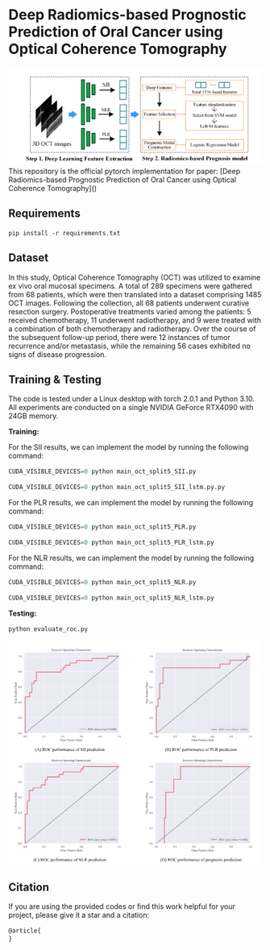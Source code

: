 # Deep Radiomics-based Prognostic Prediction of Oral Cancer using Optical Coherence Tomography


<div style="width: 100%; text-align: center;">
    <img src="./img/framework.jpg" alt="Overall framework" style="max-width: 100%; height: auto;" title="Overall framework">
</div>
This repository is the official pytorch implementation for paper: [Deep Radiomics-based Prognostic Prediction of Oral Cancer using Optical Coherence Tomography]()

## Requirements

```
pip install -r requirements.txt
```

## Dataset
In this study, Optical Coherence Tomography (OCT) was utilized to examine ex vivo oral mucosal specimens. A total of 289 specimens were gathered from 68 patients, which were then translated into a dataset comprising 1485 OCT images. Following the collection, all 68 patients underwent curative resection surgery. Postoperative treatments varied among the patients: 5 received chemotherapy, 11 underwent radiotherapy, and 9 were treated with a combination of both chemotherapy and radiotherapy. Over the course of the subsequent follow-up period, there were 12 instances of tumor recurrence and/or metastasis, while the remaining 56 cases exhibited no signs of disease progression.


## Training & Testing

The code is tested under a Linux desktop with torch 2.0.1 and Python 3.10. All experiments are conducted on a single NVIDIA GeForce RTX4090 with 24GB memory.

**Training:**

For the SII results, we can implement the model by running the following command:

```python
CUDA_VISIBLE_DEVICES=0 python main_oct_split5_SII.py 
```
```python
CUDA_VISIBLE_DEVICES=0 python main_oct_split5_SII_lstm.py.py 
```
For the PLR results, we can implement the model by running the following command:

```python
CUDA_VISIBLE_DEVICES=0 python main_oct_split5_PLR.py
```
```python
CUDA_VISIBLE_DEVICES=0 python main_oct_split5_PLR_lstm.py
```
For the NLR results, we can implement the model by running the following command:
```python
CUDA_VISIBLE_DEVICES=0 python main_oct_split5_NLR.py
```
```python
CUDA_VISIBLE_DEVICES=0 python main_oct_split5_NLR_lstm.py
```


**Testing:**

```
python evaluate_roc.py
```

![OverallFramework](./img/roc.png "Overall framework")


## Citation

If you are using the provided codes or find this work helpful for your project, please give it a star and a citation:

```
@article{
}
```
